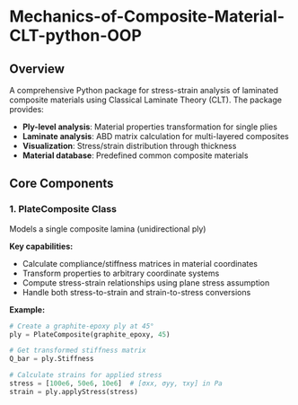 # Mechanics-of-Composite-Material-CLT-python-OOP

## Overview
A comprehensive Python package for stress-strain analysis of laminated composite materials using Classical Laminate Theory (CLT). The package provides:

- **Ply-level analysis**: Material properties transformation for single plies
- **Laminate analysis**: ABD matrix calculation for multi-layered composites
- **Visualization**: Stress/strain distribution through thickness
- **Material database**: Predefined common composite materials

## Core Components

### 1. PlateComposite Class
Models a single composite lamina (unidirectional ply)

**Key capabilities:**
- Calculate compliance/stiffness matrices in material coordinates
- Transform properties to arbitrary coordinate systems
- Compute stress-strain relationships using plane stress assumption
- Handle both stress-to-strain and strain-to-stress conversions

**Example:**
```python
# Create a graphite-epoxy ply at 45°
ply = PlateComposite(graphite_epoxy, 45)

# Get transformed stiffness matrix
Q_bar = ply.Stiffness

# Calculate strains for applied stress
stress = [100e6, 50e6, 10e6]  # [σxx, σyy, τxy] in Pa
strain = ply.applyStress(stress)
